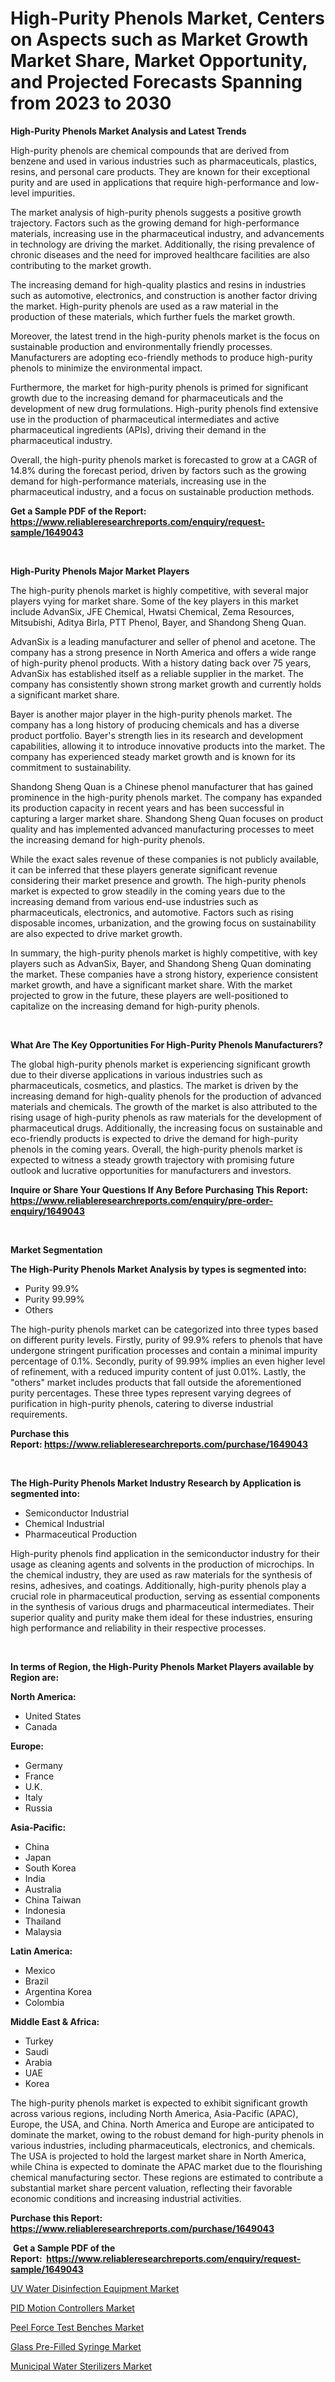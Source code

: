 <p><h1>High-Purity Phenols Market, Centers on Aspects such as Market Growth Market Share, Market Opportunity, and Projected Forecasts Spanning from 2023 to 2030</h1></p><p><strong>High-Purity Phenols Market Analysis and Latest Trends</strong></p>
<p><p>High-purity phenols are chemical compounds that are derived from benzene and used in various industries such as pharmaceuticals, plastics, resins, and personal care products. They are known for their exceptional purity and are used in applications that require high-performance and low-level impurities.</p><p>The market analysis of high-purity phenols suggests a positive growth trajectory. Factors such as the growing demand for high-performance materials, increasing use in the pharmaceutical industry, and advancements in technology are driving the market. Additionally, the rising prevalence of chronic diseases and the need for improved healthcare facilities are also contributing to the market growth.</p><p>The increasing demand for high-quality plastics and resins in industries such as automotive, electronics, and construction is another factor driving the market. High-purity phenols are used as a raw material in the production of these materials, which further fuels the market growth.</p><p>Moreover, the latest trend in the high-purity phenols market is the focus on sustainable production and environmentally friendly processes. Manufacturers are adopting eco-friendly methods to produce high-purity phenols to minimize the environmental impact.</p><p>Furthermore, the market for high-purity phenols is primed for significant growth due to the increasing demand for pharmaceuticals and the development of new drug formulations. High-purity phenols find extensive use in the production of pharmaceutical intermediates and active pharmaceutical ingredients (APIs), driving their demand in the pharmaceutical industry.</p><p>Overall, the high-purity phenols market is forecasted to grow at a CAGR of 14.8% during the forecast period, driven by factors such as the growing demand for high-performance materials, increasing use in the pharmaceutical industry, and a focus on sustainable production methods.</p></p>
<p><strong>Get a Sample PDF of the Report:&nbsp; <a href="https://www.reliableresearchreports.com/enquiry/request-sample/1649043">https://www.reliableresearchreports.com/enquiry/request-sample/1649043</a></strong></p>
<p>&nbsp;</p>
<p><strong>High-Purity Phenols Major Market Players</strong></p>
<p><p>The high-purity phenols market is highly competitive, with several major players vying for market share. Some of the key players in this market include AdvanSix, JFE Chemical, Hwatsi Chemical, Zema Resources, Mitsubishi, Aditya Birla, PTT Phenol, Bayer, and Shandong Sheng Quan.</p><p>AdvanSix is a leading manufacturer and seller of phenol and acetone. The company has a strong presence in North America and offers a wide range of high-purity phenol products. With a history dating back over 75 years, AdvanSix has established itself as a reliable supplier in the market. The company has consistently shown strong market growth and currently holds a significant market share.</p><p>Bayer is another major player in the high-purity phenols market. The company has a long history of producing chemicals and has a diverse product portfolio. Bayer's strength lies in its research and development capabilities, allowing it to introduce innovative products into the market. The company has experienced steady market growth and is known for its commitment to sustainability.</p><p>Shandong Sheng Quan is a Chinese phenol manufacturer that has gained prominence in the high-purity phenols market. The company has expanded its production capacity in recent years and has been successful in capturing a larger market share. Shandong Sheng Quan focuses on product quality and has implemented advanced manufacturing processes to meet the increasing demand for high-purity phenols.</p><p>While the exact sales revenue of these companies is not publicly available, it can be inferred that these players generate significant revenue considering their market presence and growth. The high-purity phenols market is expected to grow steadily in the coming years due to the increasing demand from various end-use industries such as pharmaceuticals, electronics, and automotive. Factors such as rising disposable incomes, urbanization, and the growing focus on sustainability are also expected to drive market growth.</p><p>In summary, the high-purity phenols market is highly competitive, with key players such as AdvanSix, Bayer, and Shandong Sheng Quan dominating the market. These companies have a strong history, experience consistent market growth, and have a significant market share. With the market projected to grow in the future, these players are well-positioned to capitalize on the increasing demand for high-purity phenols.</p></p>
<p>&nbsp;</p>
<p><strong>What Are The Key Opportunities For High-Purity Phenols Manufacturers?</strong></p>
<p><p>The global high-purity phenols market is experiencing significant growth due to their diverse applications in various industries such as pharmaceuticals, cosmetics, and plastics. The market is driven by the increasing demand for high-quality phenols for the production of advanced materials and chemicals. The growth of the market is also attributed to the rising usage of high-purity phenols as raw materials for the development of pharmaceutical drugs. Additionally, the increasing focus on sustainable and eco-friendly products is expected to drive the demand for high-purity phenols in the coming years. Overall, the high-purity phenols market is expected to witness a steady growth trajectory with promising future outlook and lucrative opportunities for manufacturers and investors.</p></p>
<p><strong>Inquire or Share Your Questions If Any Before Purchasing This Report: <a href="https://www.reliableresearchreports.com/enquiry/pre-order-enquiry/1649043">https://www.reliableresearchreports.com/enquiry/pre-order-enquiry/1649043</a></strong></p>
<p>&nbsp;</p>
<p><strong>Market Segmentation</strong></p>
<p><strong>The High-Purity Phenols Market Analysis by types is segmented into:</strong></p>
<p><ul><li>Purity 99.9%</li><li>Purity 99.99%</li><li>Others</li></ul></p>
<p><p>The high-purity phenols market can be categorized into three types based on different purity levels. Firstly, purity of 99.9% refers to phenols that have undergone stringent purification processes and contain a minimal impurity percentage of 0.1%. Secondly, purity of 99.99% implies an even higher level of refinement, with a reduced impurity content of just 0.01%. Lastly, the "others" market includes products that fall outside the aforementioned purity percentages. These three types represent varying degrees of purification in high-purity phenols, catering to diverse industrial requirements.</p></p>
<p><strong>Purchase this Report:&nbsp;<a href="https://www.reliableresearchreports.com/purchase/1649043">https://www.reliableresearchreports.com/purchase/1649043</a></strong></p>
<p>&nbsp;</p>
<p><strong>The High-Purity Phenols Market Industry Research by Application is segmented into:</strong></p>
<p><ul><li>Semiconductor Industrial</li><li>Chemical Industrial</li><li>Pharmaceutical Production</li></ul></p>
<p><p>High-purity phenols find application in the semiconductor industry for their usage as cleaning agents and solvents in the production of microchips. In the chemical industry, they are used as raw materials for the synthesis of resins, adhesives, and coatings. Additionally, high-purity phenols play a crucial role in pharmaceutical production, serving as essential components in the synthesis of various drugs and pharmaceutical intermediates. Their superior quality and purity make them ideal for these industries, ensuring high performance and reliability in their respective processes.</p></p>
<p>&nbsp;</p>
<p><strong>In terms of Region, the High-Purity Phenols Market Players available by Region are:</strong></p>
<p>
    <p> <strong> North America: </strong>
        <ul>
            <li>United States</li>
            <li>Canada</li>
        </ul>
        </p> 
    <p> <strong> Europe: </strong>
        <ul>
            <li>Germany</li>
            <li>France</li>
            <li>U.K.</li>
            <li>Italy</li>
            <li>Russia</li>
        </ul>
        </p> 
    <p> <strong> Asia-Pacific: </strong>
        <ul>
            <li>China</li>
            <li>Japan</li>
            <li>South Korea</li>
            <li>India</li>
            <li>Australia</li>
            <li>China Taiwan</li>
            <li>Indonesia</li>
            <li>Thailand</li>
            <li>Malaysia</li>
        </ul>
        </p> 
    <p> <strong> Latin America: </strong>
        <ul>
            <li>Mexico</li>
            <li>Brazil</li>
            <li>Argentina Korea</li>
            <li>Colombia</li>
        </ul>
        </p> 
    <p> <strong> Middle East & Africa: </strong>
        <ul>
            <li>Turkey</li>
            <li>Saudi</li>
            <li>Arabia</li>
            <li>UAE</li>
            <li>Korea</li>
        </ul>
    </p>
    </p>
<p><p>The high-purity phenols market is expected to exhibit significant growth across various regions, including North America, Asia-Pacific (APAC), Europe, the USA, and China. North America and Europe are anticipated to dominate the market, owing to the robust demand for high-purity phenols in various industries, including pharmaceuticals, electronics, and chemicals. The USA is projected to hold the largest market share in North America, while China is expected to dominate the APAC market due to the flourishing chemical manufacturing sector. These regions are estimated to contribute a substantial market share percent valuation, reflecting their favorable economic conditions and increasing industrial activities.</p></p>
<p><strong>Purchase this Report: <a href="https://www.reliableresearchreports.com/purchase/1649043">https://www.reliableresearchreports.com/purchase/1649043</a></strong></p>
<p>&nbsp;<strong>Get a Sample PDF of the Report:&nbsp;&nbsp;<a href="https://www.reliableresearchreports.com/enquiry/request-sample/1649043">https://www.reliableresearchreports.com/enquiry/request-sample/1649043</a></strong></p>
<p><strong></strong></p>
<p><p><a href="https://github.com/RoccoManning/Market-Research-Report-List-2/blob/main/uv-water-disinfection-equipment-market.md">UV Water Disinfection Equipment Market</a></p><p><a href="https://www.linkedin.com/pulse/pid-motion-controllers-market-share-amp-new-trends-analysis-report/">PID Motion Controllers Market</a></p><p><a href="https://www.linkedin.com/pulse/peel-force-test-benches-market-challenges-opportunities-growth/">Peel Force Test Benches Market</a></p><p><a href="https://medium.com/@noewwade60/glass-pre-filled-syringe-market-analysis-and-sze-forecasted-for-period-from-2023-to-2030-87bcac111297">Glass Pre-Filled Syringe Market</a></p><p><a href="https://github.com/RichRobinson5/Market-Research-Report-List-2/blob/main/municipal-water-sterilizers-market.md">Municipal Water Sterilizers Market</a></p></p>